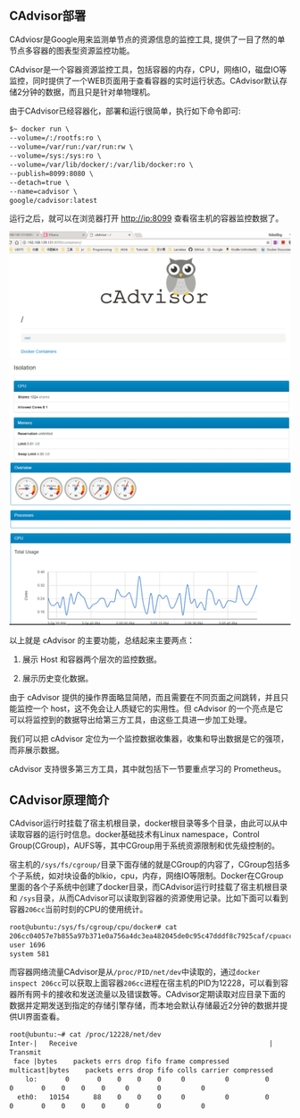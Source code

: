 ## CAdvisor部署

CAdviosr是Google用来监测单节点的资源信息的监控工具, 提供了一目了然的单节点多容器的图表型资源监控功能。

CAdvisor是一个容器资源监控工具，包括容器的内存，CPU，网络IO，磁盘IO等监控，同时提供了一个WEB页面用于查看容器的实时运行状态。CAdvisor默认存储2分钟的数据，而且只是针对单物理机。

由于CAdvisor已经容器化，部署和运行很简单，执行如下命令即可:

```
$~ docker run \
--volume=/:/rootfs:ro \
--volume=/var/run:/var/run:rw \
--volume=/sys:/sys:ro \
--volume=/var/lib/docker/:/var/lib/docker:ro \
--publish=8099:8080 \
--detach=true \
--name=cadvisor \
google/cadvisor:latest
```

运行之后，就可以在浏览器打开 [http://ip:8099](http://ip:8099) 查看宿主机的容器监控数据了。

![](/assets/Cadvisor1.png)![](/assets/Cadvisor2.png)![](/assets/Cadvisor3.png)

以上就是 cAdvisor 的主要功能，总结起来主要两点：

1. 展示 Host 和容器两个层次的监控数据。

2. 展示历史变化数据。

由于 cAdvisor 提供的操作界面略显简陋，而且需要在不同页面之间跳转，并且只能监控一个 host，这不免会让人质疑它的实用性。但 cAdvisor 的一个亮点是它可以将监控到的数据导出给第三方工具，由这些工具进一步加工处理。

我们可以把 cAdvisor 定位为一个监控数据收集器，收集和导出数据是它的强项，而非展示数据。

cAdvisor 支持很多第三方工具，其中就包括下一节要重点学习的 Prometheus。

## CAdvisor原理简介

CAdvisor运行时挂载了宿主机根目录，docker根目录等多个目录，由此可以从中读取容器的运行时信息。docker基础技术有Linux namespace，Control Group\(CGroup\)，AUFS等，其中CGroup用于系统资源限制和优先级控制的。

宿主机的`/sys/fs/cgroup/`目录下面存储的就是CGroup的内容了，CGroup包括多个子系统，如对块设备的blkio，cpu，内存，网络IO等限制。Docker在CGroup里面的各个子系统中创建了docker目录，而CAdvisor运行时挂载了宿主机根目录和 `/sys`目录，从而CAdvisor可以读取到容器的资源使用记录。比如下面可以看到容器`206cc`当前时刻的CPU的使用统计。

```
root@ubuntu:/sys/fs/cgroup/cpu/docker# cat 206cc04057e7b855a97b371e0a756a4dc3ea482045de0c95c47dddf8c7925caf/cpuacct.stat 
user 1696
system 581
```

而容器网络流量CAdvisor是从`/proc/PID/net/dev`中读取的，通过`docker inspect 206cc`可以获取上面容器`206cc`进程在宿主机的PID为12228，可以看到容器所有网卡的接收和发送流量以及错误数等。CAdvisor定期读取对应目录下面的数据并定期发送到指定的存储引擎存储，而本地会默认存储最近2分钟的数据并提供UI界面查看。

```
root@ubuntu:~# cat /proc/12228/net/dev
Inter-|   Receive                                                |  Transmit
 face |bytes    packets errs drop fifo frame compressed multicast|bytes    packets errs drop fifo colls carrier compressed
    lo:       0       0    0    0    0     0          0         0        0       0    0    0    0     0       0          0
  eth0:   10154      88    0    0    0     0          0         0        0       0    0    0    0     0       0          0
```



